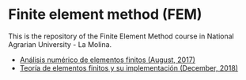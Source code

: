 Finite element method (FEM)
===

This is the repository of the Finite Element Method course in National Agrarian University - La Molina.

* [Análisis numérico de elementos finitos (August, 2017)](https://github.com/carlosal1015/Finite-element-method-FEM/tree/master/2017)
* [Teoría de elementos finitos y su implementación (December, 2018)](https://github.com/carlosal1015/Finite-element-method-FEM/tree/master/2018)
